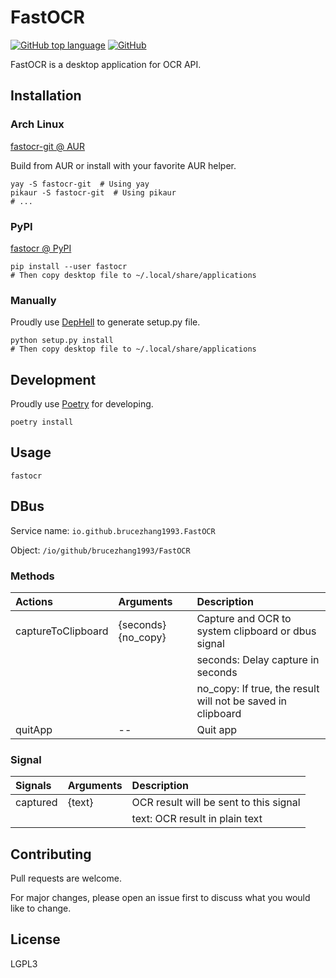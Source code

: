 # FastOCR

[![GitHub top language](https://img.shields.io/github/languages/top/BruceZhang1993/FastOCR?style=flat-square)](https://github.com/BruceZhang1993/FastOCR/search?l=python)
[![GitHub](https://img.shields.io/github/license/BruceZhang1993/FastOCR?style=flat-square)](https://github.com/BruceZhang1993/FastOCR/blob/master/LICENSE)

FastOCR is a desktop application for OCR API.

## Installation

### Arch Linux

[fastocr-git @ AUR](https://aur.archlinux.org/packages/fastocr-git/)

Build from AUR or install with your favorite AUR helper.

```shell
yay -S fastocr-git  # Using yay
pikaur -S fastocr-git  # Using pikaur
# ...
```

### PyPI

[fastocr @ PyPI](https://pypi.org/project/fastocr/)

```shell
pip install --user fastocr
# Then copy desktop file to ~/.local/share/applications
```

### Manually

Proudly use [DepHell](https://dephell.readthedocs.io/) to generate
setup.py file.

```shell
python setup.py install
# Then copy desktop file to ~/.local/share/applications
```

## Development

Proudly use [Poetry](https://python-poetry.org/docs/) for developing.

```shell
poetry install
```

## Usage

```shell
fastocr
```

## DBus

Service name: `io.github.brucezhang1993.FastOCR`

Object: `/io/github/brucezhang1993/FastOCR`

### Methods

| Actions            | Arguments           | Description                                                 |
|:-------------------|:--------------------|:------------------------------------------------------------|
| captureToClipboard | {seconds} {no_copy} | Capture and OCR to system clipboard or dbus signal          |
|                    |                     | seconds: Delay capture in seconds                           |
|                    |                     | no_copy: If true, the result will not be saved in clipboard |
| quitApp            | --                  | Quit app                                                    |

### Signal

| Signals  | Arguments | Description                            |
|:---------|:----------|:---------------------------------------|
| captured | {text}    | OCR result will be sent to this signal |
|          |           | text: OCR result in plain text         |

## Contributing

Pull requests are welcome.

For major changes, please open an issue first to discuss what you would
like to change.

## License

LGPL3
